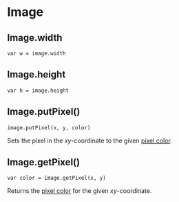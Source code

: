 # Image

## Image.width

    var w = image.width

## Image.height

    var h = image.height

## Image.putPixel()

    image.putPixel(x, y, color)

Sets the pixel in the *xy*-coordinate to the given
[pixel color](pixelcolor.md).

## Image.getPixel()

    var color = image.getPixel(x, y)

Returns the [pixel color](pixelcolor.md) for the given *xy*-coordinate.
